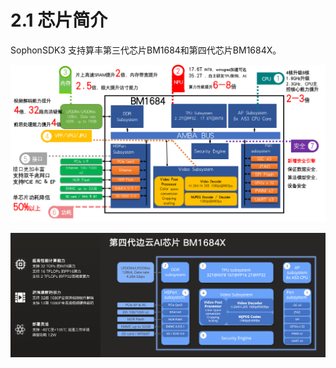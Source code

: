 # 2.1 芯片简介

SophonSDK3 支持算丰第三代芯片BM1684和第四代芯片BM1684X。

![BM1684](../.gitbook/assets/BM1684.png)

![BM1684X](../.gitbook/assets/BM1684X.png)

